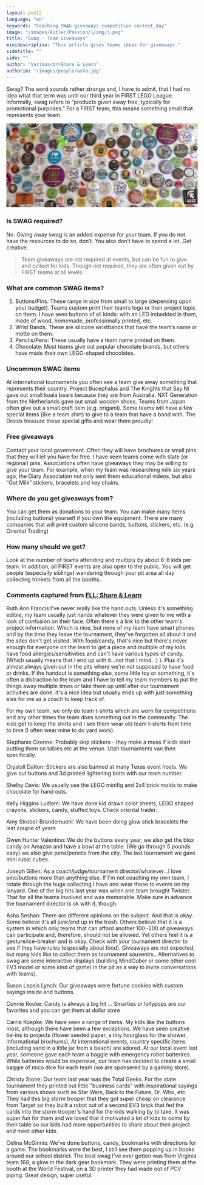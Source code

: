 ```yaml
---
layout: post2
language: "en"
keywords: "Coaching SWAG giveaways competition contest_day"
image: "/images/Butler/Passion/1/img/3.png"
title: "Swag - Team Giveaways"
minidescription: "This article gives teams ideas for giveaways."
sidetitle: ""
side: ""
author: "Various<br>Share & Learn"
authorim: "/images/people/asha.jpg"
---
```


Swag? The word sounds rather strange and, I have to admit, that I had no idea what that term was until our third year in FIRST LEGO League. Informally, swag refers to “products given away free, typically for promotional purposes.” For a FIRST team, this means something small that represents your team.

![](/images/coachcorner/Buttons.jpg)

### Is SWAG required?

No. Giving away swag is an added expense for your team. If you do not have the resources to do so, don’t. You also don’t have to spend a lot. Get creative.

> Team giveaways are not required at events, but can be fun to give and collect for kids. Though not required, they are often given out by FIRST teams at all levels.

### What are common SWAG items?

1. Buttons/Pins. These range in size from small to large (depending upon your budget). Teams custom print their team’s logo or their project topic on them. I have seen buttons of all kinds: with an LED imbedded in them, made of wood, homemade, professionally printed, etc.
2. Wrist Bands. These are silicone wristbands that have the team’s name or motto on them.
3. Pencils/Pens: These usually have a team name printed on them.
4. Chocolate: Most teams give out popular chocolate brands, but others have made their own LEGO-shaped chocolates.

### Uncommon SWAG items

At international tournaments you often see a team give away something that represents their country.  Project Bucephalus and The Knights that Say Ni gave out small koala bears because they are from Australia. NXT Generation from the Netherlands gave out small wooden shoes. Teams from Japan often give out a small craft item (e.g. origami). Some teams will have a few special items (like a team shirt) to give to a team that have a bond with. The Droids treasure these special gifts and wear them proudly!

### Free giveaways

Contact your local government. Often they will have brochures or small pins that they will let you have for free. I have seen teams come with state (or regional) pins. Associations often have giveaways they may be willing to give your team. For example, when my team was researching milk six years ago, the Diary Association not only sent them educational videos, but also “Got Milk” stickers, bracelets and key chains.

### Where do you get giveaways from?

You can get them as donations to your team. You can make many items (including buttons) yourself if you own the equipment. There are many companies that will print custom silicone bands, buttons, stickers, etc. (e.g. Oriental Trading)

### How many should we get?

Look at the number of teams attending and multiply by about 6-8 kids per team.  In addition, all FIRST events are also open to the public. You will get people (especially siblings) wandering through your pit area all day collecting trinkets from all the booths.

### Comments captured from <a href="https://www.facebook.com/groups/FLLShareandLearn/">FLL: Share & Learn</a>

Ruth Ann Francis:I've never really like the hand outs. Unless it's something edible, my team usually just hands whatever they were given to me with a look of confusion on their face. Often there's a link to the other team's project information. Which is nice, but none of my team have smart phones and by the time they leave the tournament, they've forgotten all about it and the sites don't get visited. With food/candy, that's nice but there's never enough for everyone on the team to get a piece and multiple of my kids have food allergies/sensitivities and can't have various types of candy. (Which usually means that I end up with it...not that I mind. :) ). Plus it's almost always given out in the pits where we're not supposed to have food or drinks. If the handout is something else, some little toy or something, it's often a distraction to the team and I have to tell my team members to put the things away multiple times or take them up until after our tournament activities are done. It's a nice idea but usually ends up with just something else for me as a coach to keep track of.

For my own team, we only do team t-shirts which are worn for competitions and any other times the team does something out in the community. The kids get to keep the shirts and I see them wear old team t-shirts from time to time (I often wear mine to do yard work).

Stephanie Ozenne: Probably skip stickers - they make a mess if kids start putting them on tables etc at the venue. Utah tournaments van then specifically.

Crystall Dalton: Stickers are also banned at many Texas event hosts. We give out buttons and 3d printed lightening bolts with our team number.

Shelby Davis: We usually use the LEGO minifig and 2x4 brick molds to make chocolate for hand outs.

Kelly Higgins Ludlam: We have done kid drawn color sheets, LEGO shaped crayons, stickers, candy, stuffed toys. Check oriental trader.

Amy Strobel-Brandemuehl: We have been doing glow stick bracelets the last couple of years

Gwen Hunter Valentino: We do the buttons every year, we also get the blox candy on Amazon and have a bowl at the table. (We go through 5 pounds easy) we also give pens/pencils from the city. The last tournament we gave mini rubic cubes.

Joseph Gillen: As a coach/judge/tournament director/whatever...I love pins/buttons more than anything else. If I'm not coaching my own team, I rotate through the huge collecting I have and wear those to events on my lanyard.  One of the big hits last year was when one team brought Twister. That for all the teams involved and was memorable. Make sure in advance the tournament director is ok with it, though.

Asha Seshan: There are different opinions on the subject. And that is okay. Some believe it's all junk/end up in the trash. Others believe that it is a system in which only teams that can afford another $100-$200 of giveaways can participate and, therefore, should not be allowed. Yet others feel it is a gesture/ice-breaker and is okay. Check with your tournament director to see if they have rules (especially about food). Giveaways are not expected, but many kids like to collect them as tournament souvenirs.. Alternatives to swag are some interactive displays (building MindCuber or some other cool EV3 model or some kind of game) in the pit as a way to invite conversations with teams).

Susan Lepsis Lynch: Our giveaways were fortune cookies with custom sayings inside and buttons.

Connie Rooke: Candy is always a big hit ... Smarties or lollypops are our favorites and you can get them at dollar store

Carrie Koepke: We have seen a range of items. My kids like the buttons most, although there have been a few exceptions. We have seen creative tie-ins to projects (flower seeded paper, a tiny hourglass for the shower, informational brochures). At international events, country specific items (including sand in a little jar from a beach) are adored. At our local event last year, someone gave each team a baggie with emergency robot batterires. While batteries would be expensive, our team has decided to create a small baggie of mico dice for each team (we are sponsered by a gaming store).

Christy Stone: Our team last year was the Total Geeks. For the state tournament they printed out little "business cards" with inspirational sayings from various shows such as Star Wars, Back to the Future, Dr. Who, etc. They had this big storm trooper that they got super cheap on clearance from Target so they built a robot out of a second EV3 brick that fed the cards into the storm trooper's hand for the kids walking by to take. It was super fun for them and we loved that it motivated a lot of kids to come by their table so our kids had more opportunities to share about their project and meet other kids.

Celina McGinnis: We've done buttons, candy, bookmarks with directions for a game. The bookmarks were the best, I still see them popping up in books around our school district. The best swag I've ever gotten was from Virginia team 168, a glow in the dark gear bookmark. They were printing them at the booth at the World Festival, on a 3D printer they had made out of PCV piping. Great design, super useful.



